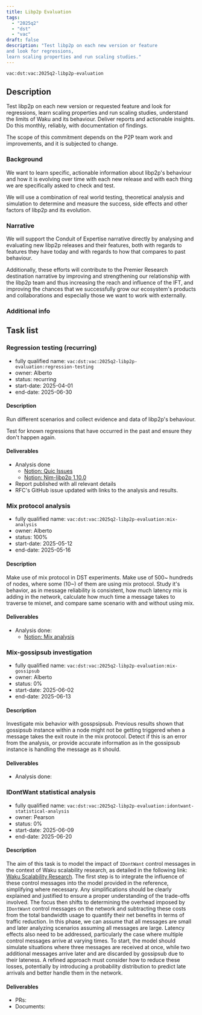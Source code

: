 ```yaml
---
title: Libp2p Evaluation
tags:
  - "2025q2"
  - "dst"
  - "vac"
draft: false
description: "Test libp2p on each new version or feature
and look for regressions,
learn scaling properties and run scaling studies."
---
```


`vac:dst:vac:2025q2-libp2p-evaluation`


## Description

Test libp2p on each new version or requested feature
and look for regressions,
learn scaling properties and run scaling studies,
understand the limits of Waku and its behaviour.
Deliver reports and actionable insights.
Do this monthly, reliably, with documentation of findings.

The scope of this commitment depends on the P2P team
work and improvements, and it is subjected to change.

### Background

We want to learn specific, actionable information
about libp2p's behaviour
and how it is evolving over time
with each new release
and with each thing we are specifically asked to check and test.

We will use a combination of real world testing,
theoretical analysis and simulation
to determine and measure the success,
side effects and other factors of libp2p and its evolution.

### Narrative

We will support the Conduit of Expertise narrative directly
by analysing and evaluating new libp2p releases and their features,
both with regards to features they have today
and with regards to how that compares to past behaviour.

Additionally, these efforts will contribute
to the Premier Research destination narrative by
improving and strengthening our relationship with the libp2p team
and thus increasing the reach and influence of the IFT,
and improving the chances
that we successfully grow our ecosystem's products and collaborations
and especially those we want to work with externally.

### Additional info

## Task list

### Regression testing (recurring)

* fully qualified name: `vac:dst:vac:2025q2-libp2p-evaluation:regression-testing`
* owner: Alberto
* status: recurring
* start-date: 2025-04-01
* end-date: 2025-06-30

#### Description
Run different scenarios
and collect evidence and data
of libp2p's behaviour.

Test for known regressions
that have occurred in the past
and ensure they don't happen again.

#### Deliverables
* Analysis done
  * [Notion: Quic Issues](https://www.notion.so/List-of-Issues-1ca8f96fb65c801b9c9ad4cceb16fa72)
  * [Notion: Nim-libp2p 1.10.0](https://www.notion.so/Nim-libp2p-v1-10-0-regression-testing-May-2025-1f28f96fb65c80d58334f0c1a98ba23b)
* Report published with all relevant details
* RFC's GitHub issue updated
  with links to the analysis and results.

### Mix protocol analysis

* fully qualified name: `vac:dst:vac:2025q2-libp2p-evaluation:mix-analysis`
* owner: Alberto
* status: 100%
* start-date: 2025-05-12
* end-date: 2025-05-16

#### Description
Make use of mix protocol in DST experiments.
Make use of 500~ hundreds of nodes, where some (10~)
of them are using mix protocol.
Study it's behavior, as in message reliability is consistent,
how much latency mix is adding in the network, calculate
how much time a message takes to traverse te mixnet, and
compare same scenario with and without using mix.

#### Deliverables
* Analysis done:
  * [Notion: Mix analysis](https://www.notion.so/Nim-libp2p-Mix-May-2025-1f38f96fb65c800a8466f68472e799db)

### Mix-gossipsub investigation

* fully qualified name: `vac:dst:vac:2025q2-libp2p-evaluation:mix-gossipsub`
* owner: Alberto
* status: 0%
* start-date: 2025-06-02
* end-date: 2025-06-13

#### Description
Investigate mix behavior with gosspsipsub.
Previous results shown that gossipsub instance within a node
might not be getting triggered when a message takes the exit 
route in the mix protocol. 
Detect if this is an error from the analysis, or provide accurate 
information as in the gossipsub instance is handling the message
as it should.

#### Deliverables
* Analysis done:

### IDontWant statistical analysis

* fully qualified name: `vac:dst:vac:2025q2-libp2p-evaluation:idontwant-statistical-analysis`
* owner: Pearson
* status: 0%
* start-date: 2025-06-09
* end-date: 2025-06-20

#### Description
The aim of this task is to model the impact of `IDontWant` 
control messages in the context of Waku scalability research,
as detailed in the following link: [Waku Scalability Research](https://github.com/vacp2p/research/tree/master/waku_scalability).
The first step is to integrate the influence of these control 
messages into the model provided in the reference, 
simplifying where necessary. Any simplifications should be clearly 
explained and justified to ensure a proper understanding of the trade-offs involved.
The focus then shifts to determining the overhead imposed by `IDontWant` control 
messages on the network and subtracting these costs from the total bandwidth
usage to quantify their net benefits in terms of traffic reduction.
In this phase, we can assume that all messages are small and later analyzing
scenarios assuming all messages are large. Latency effects also need to be addressed, 
particularly the case where multiple control messages arrive at varying times. 
To start, the model should simulate situations where three messages are received at once,
while two additional messages arrive later and are discarded by gossipsub
due to their lateness. A refined approach must consider how to reduce these
losses, potentially by introducing a probability distribution to predict 
late arrivals and better handle them in the network.

#### Deliverables
* PRs:
* Documents:

